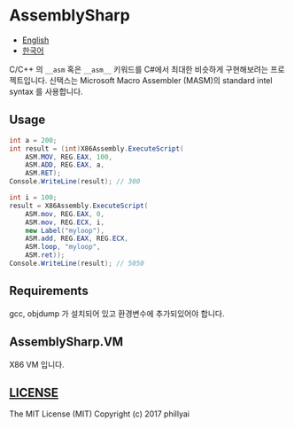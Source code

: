# AssemblySharp

- [English](Readme.md)
- [한국어](Readme.ko.md)

C/C++ 의 `__asm` 혹은 `__asm__` 키워드를 C#에서 최대한 비슷하게 구현해보려는 프로젝트입니다.
신택스는 Microsoft Macro Assembler (MASM)의 standard intel syntax 를 사용합니다.

## Usage

```csharp
int a = 200;
int result = (int)X86Assembly.ExecuteScript(
    ASM.MOV, REG.EAX, 100,
    ASM.ADD, REG.EAX, a,
    ASM.RET);
Console.WriteLine(result); // 300

int i = 100;
result = X86Assembly.ExecuteScript(
    ASM.mov, REG.EAX, 0,
    ASM.mov, REG.ECX, i,
    new Label("myloop"),
    ASM.add, REG.EAX, REG.ECX,
    ASM.loop, "myloop",
    ASM.ret));
Console.WriteLine(result); // 5050
```

## Requirements

gcc, objdump 가 설치되어 있고 환경변수에 추가되있어야 합니다.

## AssemblySharp.VM

X86 VM 입니다.

## [LICENSE](/LICENSE)

The MIT License (MIT) Copyright (c) 2017 phillyai
